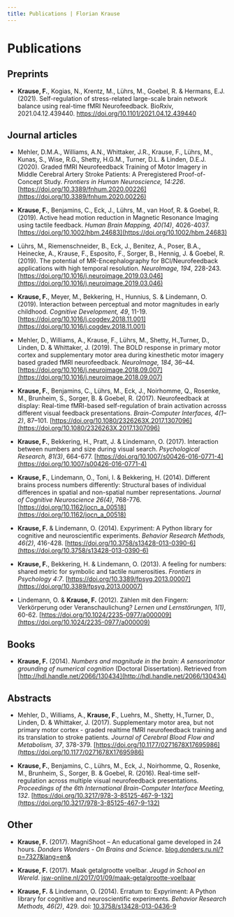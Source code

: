 ```yaml
---
title: Publications | Florian Krause
---
```


# Publications

## Preprints

* **Krause, F.**, Kogias, N., Krentz, M., Lührs, M., Goebel, R. & Hermans, E.J.
  (2021). Self-regulation of stress-related large-scale brain network balance
  using real-time fMRI Neurofeedback. BioRxiv, 2021.04.12.439440.
  https://doi.org/10.1101/2021.04.12.439440

## Journal articles

* Mehler, D.M.A., Williams, A.N., Whittaker, J.R., Krause, F., Lührs, M.,
Kunas, S., Wise, R.G., Shetty, H.G.M., Turner, D.L. & Linden, D.E.J. (2020).
Graded fMRI Neurofeedback Training of Motor Imagery in Middle Cerebral Artery
Stroke Patients: A Preregistered Proof-of-Concept Study. _Frontiers in Human
Neuroscience, 14:226_.
[https://doi.org/10.3389/fnhum.2020.00226](https://doi.org/10.3389/fnhum.2020.00226)

* **Krause, F.**, Benjamins, C., Eck, J., Lührs, M., van Hoof, R. & Goebel, R.
(2019). Active head motion reduction in Magnetic Resonance Imaging using
tactile feedback. _Human Brain Mapping, 40(14)_, 4026-4037.
[https://doi.org/10.1002/hbm.24683](https://doi.org/10.1002/hbm.24683)

* Lührs, M., Riemenschneider, B., Eck, J., Benitez, A., Poser, B.A., Heinecke,
A., Krause, F., Esposito, F., Sorger, B., Hennig, J. & Goebel, R. (2019).
The potential of MR-Encephalography for BCI/Neurofeedback applications with
high temporal resolution. _NeuroImage, 194_, 228-243.
[https://doi.org/10.1016/j.neuroimage.2019.03.046](https://doi.org/10.1016/j.neuroimage.2019.03.046)

* **Krause, F.**, Meyer, M., Bekkering, H., Hunnius, S. & Lindemann, O. (2019).
Interaction between perceptual and motor magnitudes in early childhood.
_Cognitive Development, 49_, 11-19.
[https://doi.org/10.1016/j.cogdev.2018.11.001](https://doi.org/10.1016/j.cogdev.2018.11.001)

* Mehler, D., Williams, A., Krause, F., Lührs, M., Shetty, H.,Turner, D.,
Linden, D. & Whittaker, J. (2019). The BOLD response in primary motor cortex
and supplementary motor area during kinesthetic motor imagery based graded
fMRI neurofeedback. _NeuroImage, 184_, 36–44.
[https://doi.org/10.1016/j.neuroimage.2018.09.007](https://doi.org/10.1016/j.neuroimage.2018.09.007)

* **Krause, F.**, Benjamins, C., Lührs, M., Eck, J., Noirhomme, Q., Rosenke,
M., Brunheim, S., Sorger, B. & Goebel, R. (2017). Neurofeedback at display:
Real-time fMRI-based self-regulation of brain activation acrosss different
visual feedback presentations. _Brain-Computer Interfaces, 4(1–2)_, 87–101.
[https://doi.org/10.1080/2326263X.2017.1307096](https://doi.org/10.1080/2326263X.2017.1307096)

* **Krause, F.**, Bekkering, H., Pratt, J. & Lindemann, O. (2017). Interaction
between numbers and size during visual search. _Psychological Research,
81(3)_, 664-677.
[https://doi.org/10.1007/s00426-016-0771-4](https://doi.org/10.1007/s00426-016-0771-4)

* **Krause, F.**, Lindemann, O., Toni, I. & Bekkering, H. (2014). Different
brains process numbers differently: Structural bases of individual
differences in spatial and non-spatial number representations. _Journal of
Cognitive Neuroscience 26(4)_, 768-776.
[https://doi.org/10.1162/jocn_a_00518](https://doi.org/10.1162/jocn_a_00518)

* **Krause, F.** & Lindemann, O. (2014). Expyriment: A Python library for
cognitive and neuroscientific experiments. _Behavior Research Methods,
46(2)_, 416-428.
[https://doi.org/10.3758/s13428-013-0390-6](https://doi.org/10.3758/s13428-013-0390-6)

* **Krause, F.**, Bekkering, H. & Lindemann, O. (2013). A feeling for numbers:
shared metric for symbolic and tactile numerosities. _Frontiers in Psychology
4:7_.
[https://doi.org/10.3389/fpsyg.2013.00007](https://doi.org/10.3389/fpsyg.2013.00007)

* Lindemann, O. & **Krause, F.** (2012). Zählen mit den Fingern: Verkörperung
oder Veranschaulichung? _Lernen und Lernstörungen, 1(1)_, 60-62.
[https://doi.org/10.1024/2235-0977/a000009](https://doi.org/10.1024/2235-0977/a000009)

## Books

* **Krause, F.** (2014). _Numbers and magnitude in the brain: A sensorimotor
grounding of numerical cognition_ (Doctoral Dissertation). Retrieved from
[http://hdl.handle.net/2066/130434](http://hdl.handle.net/2066/130434)

## Abstracts

* Mehler, D., Williams, A., **Krause, F**., Luehrs, M., Shetty, H.,Turner, D.,
Linden, D. & Whittaker, J. (2017). Supplementary motor area, but not primary
motor cortex - graded realtime fMRI neurofeedback training and its
translation to stroke patients. _Journal of Cerebral Blood Flow and
Metabolism, 37_, 378-379.
[https://doi.org/10.1177/0271678X17695986](https://doi.org/10.1177/0271678X17695986)

* **Krause, F.**, Benjamins, C., Lührs, M., Eck, J., Noirhomme, Q., Rosenke,
M., Brunheim, S., Sorger, B. & Goebel, R. (2016). Real-time self-regulation
across multiple visual neurofeedback presentations. _Proceedings of the 6th
International Brain-Computer Interface Meeting, 132_.
[https://doi.org/10.3217/978-3-85125-467-9-132](https://doi.org/10.3217/978-3-85125-467-9-132)

## Other

* **Krause, F.** (2017). MagniShoot – An educational game developed in 24
hours. _Donders Wonders - On Brains and Science_.
[blog.donders.ru.nl/?p=7327&lang=en&](http://blog.donders.ru.nl/?p=7327&lang=en&)

* **Krause, F.** (2017). Maak getalgrootte voelbar. _Jeugd in School en Wereld_.
[jsw-online.nl/2017/01/09/maak-getalgrootte-voelbaar](http://jsw-online.nl/2017/01/09/maak-getalgrootte-voelbaar/)

* **Krause, F.** & Lindemann, O. (2014). Erratum to: Expyriment: A Python
library for cognitive and neuroscientific experiments. _Behavior Research
Methods, 46(2)_, 429.
doi: [10.3758/s13428-013-0436-9](https://doi.org/10.3758/s13428-013-0436-9)

